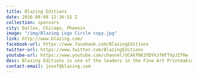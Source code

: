 ```yaml
---
title: Blazing Editions
date: 2016-08-08 12:36:52 Z
collection: sponsors
city: Dallas, Chicago, Phoenix
image: "/img/Blazing Logo Circle copy.jpg"
link: http://www.blazing.com/
facebook-url: https://www.facebook.com/BlazingEditions
twitter-url: https://www.twitter.com/BlazingEditions
youtube-url: https://www.youtube.com/channel/UCAkT6K3TDYkJfWTTVpJZfHw
desc: Blazing Editions is one of the leaders in the Fine Art Printmaking Industry.  Based in New England, we are dedicated to providing the finest reproductions work on a variety of substrates. Working with array of art professionals throughout North America, Blazing has a broad knowledge of the art market. With a vast amount of machinery and expertise, Blazing has the ability to handle custom/unique jobs. Currently, Blazing has developed into the largest sublimation onto aluminum distributor to the fine art industry. The main focus of the company is based on quality & service.
contact-email: josef@blazing.com
---
```

